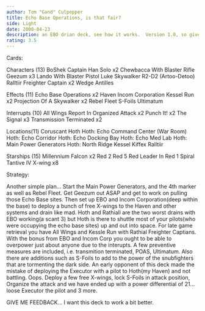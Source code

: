 ```yaml
---
author: Tom "Gand" Culpepper
title: Echo Base Operations, is that fair?
side: Light
date: 2000-04-23
description: an EBO drian deck, see how it works.  Version 1.0, so give me as much help with it as you can.
rating: 3.5
---
```

Cards: 

Characters (13)
BoShek
Captain Han Solo  x2
Chewbacca With Blaster Rifle
Geezum	x3
Lando With Blaster Pistol
Luke Skywalker
R2-D2 (Artoo-Detoo)
Ralltiir Freighter Captain  x2
Wedge Antilles

Effects (11)
Echo Base Operations  x2
Haven
Incom Corporation
Kessel Run  x2
Projection Of A Skywalker  x2
Rebel Fleet
S-Foils
Ultimatum

Interrupts (10)
All Wings Report In
Organized Attack  x2
Punch It!  x2
The Signal  x3
Transmission Terminated  x2


Locations(11)
Coruscant
Hoth
Hoth: Echo Command Center (War Room)
Hoth: Echo Corridor
Hoth: Echo Docking Bay
Hoth: Echo Med Lab
Hoth: Main Power Generators
Hoth: North Ridge
Kessel
Kiffex
Ralltiir


Starships (15)
Millennium Falcon  x2
Red 2
Red 5
Red Leader In Red 1
Spiral
Tantive IV
X-wing	x8



Strategy: 

  Another simple plan...  Start the Main Power Generators, and the 4th marker as well as Rebel Fleet.  Get Geezum out ASAP and get to work on pulling those Echo Base sites.  Then set up EBO and Incom Corporation(deep within the base) to deploy a bunch of free X-wings to the Haven and other systems and drain like mad.
  Hoth and Rathiall are the two worst drains with EBO working(a scant 3) but Hoth is there to shuttle most of your pilots(who were occupying the echo base sites) up and out into space.
  For late game retrieval you have All Wings and Kessle Run with Rathial Freighter Captians.
  With the bonus from EBO and Incom Corp you ought to be able to overpower just about anyone due to the interupts.
  A few preventive measures are included, i.e. transmition terminated, POAS, Ultimatum.  Also there are additions such as S-Foils to add to the power of the snubfighters that are tormenting the dark side.
  An early opponent of this deck made the mistake of deploying the Executor with a pilot to Hoth(my Haven) and not battling.  Oops.  Deploy a few free X-wings, lock S-Foils in attack position, Organize the attack and we have ended up with a power differential of 21...  loose Executor the pilot and 3 more.

GIVE ME FEEDBACK...  I want this deck to work a bit better.  